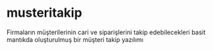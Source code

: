 # musteritakip
Firmaların müşterilerinin cari ve siparişlerini takip edebilecekleri basit mantıkda oluşturulmuş bir müşteri takip yazılımı

